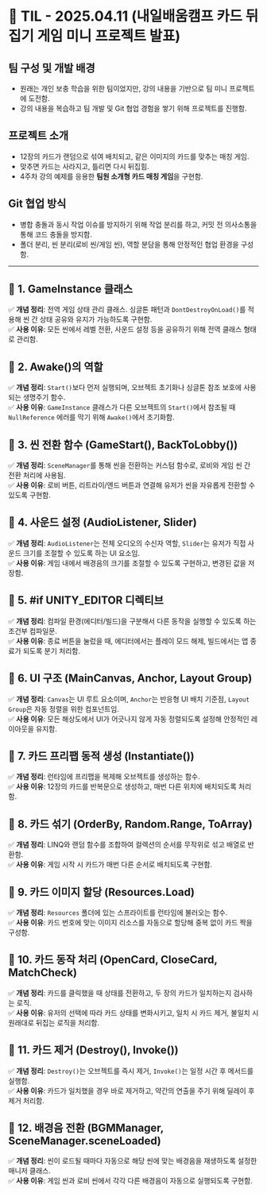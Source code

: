 # 📝 TIL - 2025.04.11 (내일배움캠프 카드 뒤집기 게임 미니 프로젝트 발표)

## 팀 구성 및 개발 배경
- 원래는 개인 보충 학습을 위한 팀이었지만, 강의 내용을 기반으로 팀 미니 프로젝트에 도전함.  
- 강의 내용을 복습하고 팀 개발 및 Git 협업 경험을 쌓기 위해 프로젝트를 진행함.

## 프로젝트 소개
- 12장의 카드가 랜덤으로 섞여 배치되고, 같은 이미지의 카드를 맞추는 매칭 게임.  
- 맞추면 카드는 사라지고, 틀리면 다시 뒤집힘.  
- 4주차 강의 예제를 응용한 **팀원 소개형 카드 매칭 게임**을 구현함.

## Git 협업 방식
- 병합 충돌과 동시 작업 이슈를 방지하기 위해 작업 분리를 하고, 커밋 전 의사소통을 통해 코드 충돌을 방지함.
- 폴더 분리, 씬 분리(로비 씬/게임 씬), 역할 분담을 통해 안정적인 협업 환경을 구성함.

---

## 📌 1. GameInstance 클래스
✅ **개념 정리**: 전역 게임 상태 관리 클래스. 싱글톤 패턴과 `DontDestroyOnLoad()`를 적용해 씬 간 상태 공유와 유지가 가능하도록 구현함.  
✅ **사용 이유**: 모든 씬에서 레벨 전환, 사운드 설정 등을 공유하기 위해 전역 클래스 형태로 관리함.

## 📌 2. Awake()의 역할
✅ **개념 정리**: `Start()`보다 먼저 실행되며, 오브젝트 초기화나 싱글톤 참조 보호에 사용되는 생명주기 함수.  
✅ **사용 이유**: `GameInstance` 클래스가 다른 오브젝트의 `Start()`에서 참조될 때 `NullReference` 에러를 막기 위해 `Awake()`에서 초기화함.

## 📌 3. 씬 전환 함수 (GameStart(), BackToLobby())
✅ **개념 정리**: `SceneManager`를 통해 씬을 전환하는 커스텀 함수로, 로비와 게임 씬 간 전환 처리에 사용됨.  
✅ **사용 이유**: 로비 버튼, 리트라이/엔드 버튼과 연결해 유저가 씬을 자유롭게 전환할 수 있도록 구현함.

## 📌 4. 사운드 설정 (AudioListener, Slider)
✅ **개념 정리**: `AudioListener`는 전체 오디오의 수신자 역할, `Slider`는 유저가 직접 사운드 크기를 조절할 수 있도록 하는 UI 요소임.  
✅ **사용 이유**: 게임 내에서 배경음의 크기를 조절할 수 있도록 구현하고, 변경된 값을 저장함.

## 📌 5. #if UNITY_EDITOR 디렉티브
✅ **개념 정리**: 컴파일 환경(에디터/빌드)을 구분해서 다른 동작을 실행할 수 있도록 하는 조건부 컴파일문.  
✅ **사용 이유**: 종료 버튼을 눌렀을 때, 에디터에서는 플레이 모드 해제, 빌드에서는 앱 종료가 되도록 분기 처리함.

## 📌 6. UI 구조 (MainCanvas, Anchor, Layout Group)
✅ **개념 정리**: `Canvas`는 UI 루트 요소이며, `Anchor`는 반응형 UI 배치 기준점, `Layout Group`은 자동 정렬을 위한 컴포넌트임.  
✅ **사용 이유**: 모든 해상도에서 UI가 어긋나지 않게 자동 정렬되도록 설정해 안정적인 레이아웃을 유지함.

## 📌 7. 카드 프리팹 동적 생성 (Instantiate())
✅ **개념 정리**: 런타임에 프리팹을 복제해 오브젝트를 생성하는 함수.  
✅ **사용 이유**: 12장의 카드를 반복문으로 생성하고, 매번 다른 위치에 배치되도록 처리함.

## 📌 8. 카드 섞기 (OrderBy, Random.Range, ToArray)
✅ **개념 정리**: LINQ와 랜덤 함수를 조합하여 컬렉션의 순서를 무작위로 섞고 배열로 반환함.  
✅ **사용 이유**: 게임 시작 시 카드가 매번 다른 순서로 배치되도록 구현함.

## 📌 9. 카드 이미지 할당 (Resources.Load)
✅ **개념 정리**: `Resources` 폴더에 있는 스프라이트를 런타임에 불러오는 함수.  
✅ **사용 이유**: 카드 번호에 맞는 이미지 리소스를 자동으로 할당해 중복 없이 카드 짝을 구성함.

## 📌 10. 카드 동작 처리 (OpenCard, CloseCard, MatchCheck)
✅ **개념 정리**: 카드를 클릭했을 때 상태를 전환하고, 두 장의 카드가 일치하는지 검사하는 로직.  
✅ **사용 이유**: 유저의 선택에 따라 카드 상태를 변화시키고, 일치 시 카드 제거, 불일치 시 원래대로 뒤집는 로직을 처리함.

## 📌 11. 카드 제거 (Destroy(), Invoke())
✅ **개념 정리**: `Destroy()`는 오브젝트를 즉시 제거, `Invoke()`는 일정 시간 후 메서드를 실행함.  
✅ **사용 이유**: 카드가 일치했을 경우 바로 제거하고, 약간의 연출을 주기 위해 딜레이 후 제거 처리함.

## 📌 12. 배경음 전환 (BGMManager, SceneManager.sceneLoaded)
✅ **개념 정리**: 씬이 로드될 때마다 자동으로 해당 씬에 맞는 배경음을 재생하도록 설정한 매니저 클래스.  
✅ **사용 이유**: 게임 씬과 로비 씬에서 각각 다른 배경음이 자동으로 실행되도록 구현함.
